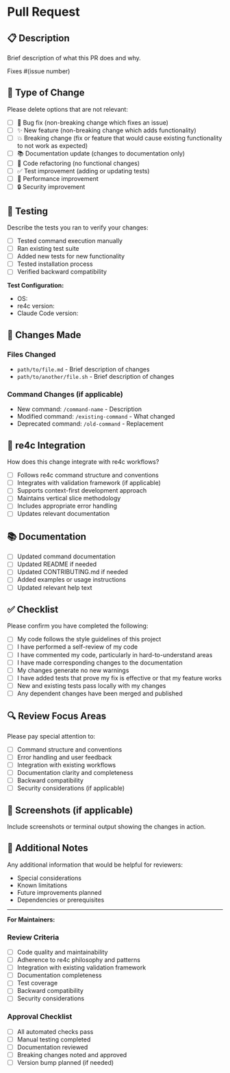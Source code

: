 # Pull Request

## 📋 Description

Brief description of what this PR does and why.

Fixes #(issue number)

## 🔄 Type of Change

Please delete options that are not relevant:

- [ ] 🐛 Bug fix (non-breaking change which fixes an issue)
- [ ] ✨ New feature (non-breaking change which adds functionality)
- [ ] 💥 Breaking change (fix or feature that would cause existing functionality to not work as expected)
- [ ] 📚 Documentation update (changes to documentation only)
- [ ] 🔧 Code refactoring (no functional changes)
- [ ] ✅ Test improvement (adding or updating tests)
- [ ] 🚀 Performance improvement
- [ ] 🔒 Security improvement

## 🧪 Testing

Describe the tests you ran to verify your changes:

- [ ] Tested command execution manually
- [ ] Ran existing test suite
- [ ] Added new tests for new functionality
- [ ] Tested installation process
- [ ] Verified backward compatibility

**Test Configuration:**
- OS: 
- re4c version:
- Claude Code version:

## 📝 Changes Made

### Files Changed
- `path/to/file.md` - Brief description of changes
- `path/to/another/file.sh` - Brief description of changes

### Command Changes (if applicable)
- New command: `/command-name` - Description
- Modified command: `/existing-command` - What changed
- Deprecated command: `/old-command` - Replacement

## 🔗 re4c Integration

How does this change integrate with re4c workflows?

- [ ] Follows re4c command structure and conventions
- [ ] Integrates with validation framework (if applicable)
- [ ] Supports context-first development approach
- [ ] Maintains vertical slice methodology
- [ ] Includes appropriate error handling
- [ ] Updates relevant documentation

## 📚 Documentation

- [ ] Updated command documentation
- [ ] Updated README if needed
- [ ] Updated CONTRIBUTING.md if needed
- [ ] Added examples or usage instructions
- [ ] Updated relevant help text

## ✅ Checklist

Please confirm you have completed the following:

- [ ] My code follows the style guidelines of this project
- [ ] I have performed a self-review of my code
- [ ] I have commented my code, particularly in hard-to-understand areas
- [ ] I have made corresponding changes to the documentation
- [ ] My changes generate no new warnings
- [ ] I have added tests that prove my fix is effective or that my feature works
- [ ] New and existing tests pass locally with my changes
- [ ] Any dependent changes have been merged and published

## 🔍 Review Focus Areas

Please pay special attention to:

- [ ] Command structure and conventions
- [ ] Error handling and user feedback
- [ ] Integration with existing workflows
- [ ] Documentation clarity and completeness
- [ ] Backward compatibility
- [ ] Security considerations (if applicable)

## 📸 Screenshots (if applicable)

Include screenshots or terminal output showing the changes in action.

## 💬 Additional Notes

Any additional information that would be helpful for reviewers:

- Special considerations
- Known limitations
- Future improvements planned
- Dependencies or prerequisites

---

**For Maintainers:**

### Review Criteria
- [ ] Code quality and maintainability
- [ ] Adherence to re4c philosophy and patterns  
- [ ] Integration with existing validation framework
- [ ] Documentation completeness
- [ ] Test coverage
- [ ] Backward compatibility
- [ ] Security considerations

### Approval Checklist
- [ ] All automated checks pass
- [ ] Manual testing completed
- [ ] Documentation reviewed
- [ ] Breaking changes noted and approved
- [ ] Version bump planned (if needed)